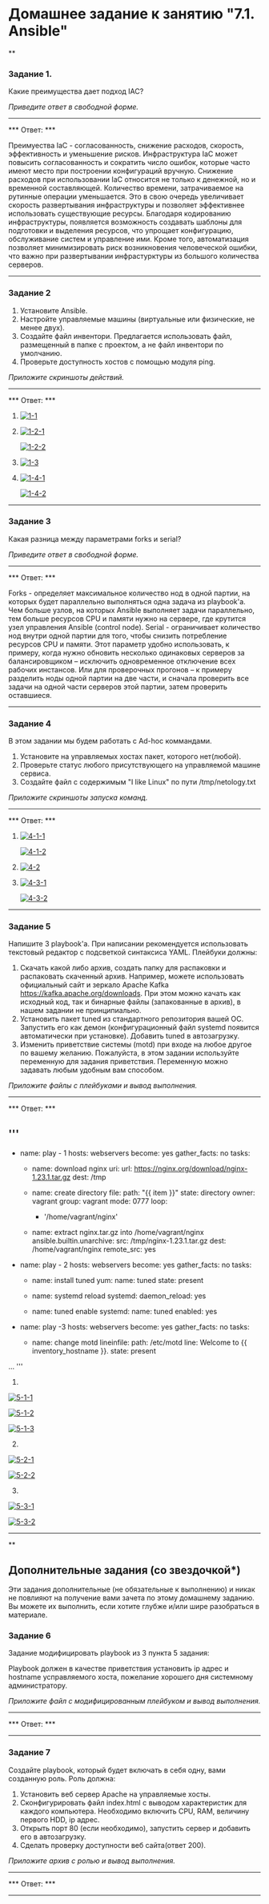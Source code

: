 # Домашнее задание к занятию "7.1. Ansible"

**

### Задание 1. 

Какие преимущества дает подход IAC?

*Приведите ответ в свободной форме.*

---

*** Ответ: ***

Преимуества IaC - согласованность, снижение расходов, скорость, эффективность и уменьшение рисков. Инфраструктура IaC может повысить согласованность и сократить число ошибок, которые часто имеют место при построении конфигураций вручную. Снижение расходов при использовании IaC относится не только к денежной, но и временной составляющей. Количество времени, затрачиваемое на рутинные операции уменьшается. Это в свою очередь увеличивает скорость развертывания инфраструктуры и позволяет эффективнее использовать существующие ресурсы. Благодаря кодированию инфраструктуры, появляется возможность создавать шаблоны для подготовки и выделения ресурсов, что упрощает конфигурацию, обслуживание систем и управление ими. Кроме того, автоматизация позволяет минимизировать риск возникновения человеческой ошибки, что важно при развертывании инфрастурктуры из большого количества серверов. 

---

### Задание 2 

1. Установите Ansible.
2. Настройте управляемые машины (виртуальные или физические, не менее двух).
3. Создайте файл инвентори. Предлагается использовать файл, размещенный в папке с проектом, а не файл инвентори по умолчанию.
4. Проверьте доступность хостов с помощью модуля ping.


*Приложите скриншоты действий.*

---

*** Ответ: ***

1. <a href="https://ibb.co/XsY23fq"><img src="https://i.ibb.co/WyVxPNL/1-1.png" alt="1-1" border="0"></a>

2. <a href="https://ibb.co/ydQhL8Z"><img src="https://i.ibb.co/wBzJDKP/1-2-1.png" alt="1-2-1" border="0"></a>

   <a href="https://ibb.co/P9yVrG7"><img src="https://i.ibb.co/NmqGF28/1-2-2.png" alt="1-2-2" border="0"></a>

3. <a href="https://ibb.co/dLtdm3n"><img src="https://i.ibb.co/fn9hDKm/1-3.png" alt="1-3" border="0"></a>

4. <a href="https://ibb.co/SQXr1Y7"><img src="https://i.ibb.co/q0M54qF/1-4-1.png" alt="1-4-1" border="0"></a>

   <a href="https://ibb.co/smqDrHx"><img src="https://i.ibb.co/GxR1jTY/1-4-2.png" alt="1-4-2" border="0"></a>

---

### Задание 3 

Какая разница между параметрами forks и serial? 


*Приведите ответ в свободной форме.*

---

*** Ответ: ***

Forks - определяет максимальное количество нод в одной партии, на которых будет параллельно выполняться одна задача из playbook'а. Чем больше узлов, на которых Ansible выполняет задачи параллельно, тем больше ресурсов CPU и памяти нужно на сервере, где крутится узел управления Ansible (control node).
Serial - ограничивает количество нод внутри одной партии для того, чтобы снизить потребление ресурсов CPU и памяти. Этот параметр удобно использовать, к примеру, когда нужно обновить несколько одинаковых серверов за балансировщиком – исключить одновременное отключение всех рабочих инстансов. Или для проверочных прогонов – к примеру разделить ноды одной партии на две части, и сначала проверить все задачи на одной части серверов этой партии, затем проверить оставшиеся.

---

### Задание 4 

В этом задании мы будем работать с Ad-hoc коммандами.

1. Установите на управляемых хостах пакет, которого нет(любой).
2. Проверьте статус любого присутствующего на управляемой машине сервиса. 
3. Создайте файл с содержимым "I like Linux" по пути /tmp/netology.txt

*Приложите скриншоты запуска команд.*
 
---

*** Ответ: ***

1. <a href="https://ibb.co/xgJJWmG"><img src="https://i.ibb.co/gWzzNvw/4-1-1.png" alt="4-1-1" border="0"></a>

   <a href="https://ibb.co/bFjrHb4"><img src="https://i.ibb.co/f9VC8D3/4-1-2.png" alt="4-1-2" border="0"></a>

2. <a href="https://ibb.co/p2FQ0TG"><img src="https://i.ibb.co/2q4Snrm/4-2.png" alt="4-2" border="0"></a>

3. <a href="https://ibb.co/h8L2yDC"><img src="https://i.ibb.co/s3bs2yt/4-3-1.png" alt="4-3-1" border="0"></a>

   <a href="https://ibb.co/GnYBwH9"><img src="https://i.ibb.co/ydvGT4p/4-3-2.png" alt="4-3-2" border="0"></a>

---

### Задание 5

Напишите 3 playbook'a. При написании рекомендуется использовать текстовый редактор с подсветкой синтаксиса YAML.
Плейбуки должны: 
1. Скачать какой либо архив, создать папку для распаковки и распаковать скаченный архив. Например, можете использовать официальный сайт и зеркало Apache Kafka https://kafka.apache.org/downloads. При этом можно качать как исходный код, так и бинарные файлы (запакованные в архив), в нашем задании не принципиально.
2. Установить пакет tuned из стандартного репозитория вашей ОС. Запустить его как демон (конфигурационный файл systemd появится автоматически при установке). Добавить tuned в автозагрузку.
3. Изменить приветствие системы (motd) при входе на любое другое по вашему желанию. Пожалуйста, в этом задании используйте переменную для задания приветствия. Переменную можно задавать любым удобным вам способом.

*Приложите файлы с плейбуками и вывод выполнения.*

---

*** Ответ: ***

'''
---
- name: play - 1
  hosts: webservers
  become: yes
  gather_facts: no
  tasks:

  - name: download nginx
    uri:
      url: https://nginx.org/download/nginx-1.23.1.tar.gz
      dest: /tmp

  - name: create directory
    file:
      path: "{{ item }}"
      state: directory
      owner: vagrant
      group: vagrant
      mode: 0777
    loop:
      - '/home/vagrant/nginx'

  - name: extract nginx.tar.gz into /home/vagrant/nginx
    ansible.builtin.unarchive:
      src: /tmp/nginx-1.23.1.tar.gz
      dest: /home/vagrant/nginx
      remote_src: yes

- name: play - 2
  hosts: webservers
  become: yes
  gather_facts: no
  tasks:

  - name: install tuned
    yum:
      name: tuned
      state: present

  - name: systemd reload
    systemd:
      daemon_reload: yes

  - name: tuned enable
    systemd:
      name: tuned
      enabled: yes

- name: play -3
  hosts: webservers
  become: yes
  gather_facts: no
  tasks:

  - name: change motd
    lineinfile:
      path: /etc/motd
      line: Welcome to {{ inventory_hostname }}.
      state: present

...
'''

1. 

<a href="https://ibb.co/8mXSGy5"><img src="https://i.ibb.co/10bwBCq/5-1-1.png" alt="5-1-1" border="0"></a>

<a href="https://ibb.co/rGPgZ8f"><img src="https://i.ibb.co/JRLNz6F/5-1-2.png" alt="5-1-2" border="0"></a>

<a href="https://ibb.co/hmnBhBR"><img src="https://i.ibb.co/BC7ydyV/5-1-3.png" alt="5-1-3" border="0"></a>

2. 

<a href="https://ibb.co/SdGqddn"><img src="https://i.ibb.co/7RL7RRW/5-2-1.png" alt="5-2-1" border="0"></a>

<a href="https://ibb.co/bJ648xM"><img src="https://i.ibb.co/M6gz3bx/5-2-2.png" alt="5-2-2" border="0"></a>

3.

<a href="https://ibb.co/TLcqZm2"><img src="https://i.ibb.co/Kw6zYFh/5-3-1.png" alt="5-3-1" border="0"></a>

<a href="https://ibb.co/0Qf15Nw"><img src="https://i.ibb.co/jHLqtKp/5-3-2.png" alt="5-3-2" border="0"></a>

---
 
**

## Дополнительные задания (со звездочкой*)
Эти задания дополнительные (не обязательные к выполнению) и никак не повлияют на получение вами зачета по этому домашнему заданию. Вы можете их выполнить, если хотите глубже и/или шире разобраться в материале.


### Задание 6

Задание модифицировать playbook из 3 пункта 5 задания: 

Playbook должен в качестве приветствия установить ip адрес и hostname усправляемого хоста, пожелание хорошего дня системному администратору. 

*Приложите файл с модифицированным плейбуком и вывод выполнения.*

---

*** Ответ: ***



---

### Задание 7

Создайте playbook, который будет включать в себя одну, вами созданную роль.
Роль должна:

1. Установить веб сервер Apache на управляемые хосты.
2. Сконфигурировать файл index.html c выводом характеристик для каждого компьютера. Необходимо включить CPU, RAM, величину первого HDD, ip адрес.
3. Открыть порт 80 (если необходимо), запустить сервер и добавить его в автозагрузку.
4. Сделать проверку доступности веб сайта(ответ 200).

*Приложите архив с ролью и вывод выполнения.*

---

*** Ответ: ***


---